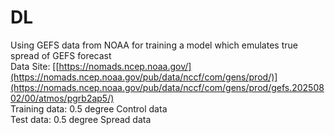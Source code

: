 # DL
Using GEFS data from NOAA for training a model which emulates true spread of GEFS forecast <br>
Data Site: [[https://nomads.ncep.noaa.gov/](https://nomads.ncep.noaa.gov/pub/data/nccf/com/gens/prod/)](https://nomads.ncep.noaa.gov/pub/data/nccf/com/gens/prod/gefs.20250802/00/atmos/pgrb2ap5/) <br>
  Training data: 0.5 degree Control data <br>
  Test data: 0.5 degree Spread data <br>

